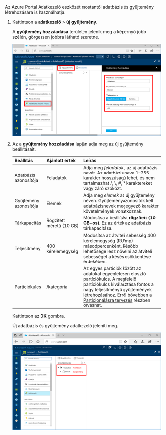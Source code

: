 Az Azure Portal Adatkezelő eszközét mostantól adatbázis és gyűjtemény létrehozására is használhatja. 

1. Kattintson a **adatkezelő** > **új gyűjtemény**. 
    
    A **gyűjtemény hozzáadása** területen jelenik meg a képernyő jobb szélén, görgessen jobbra látható szeretne.

    ![Az Azure-portál Data Explorer, a gyűjtemény hozzáadása panel](./media/cosmos-db-create-collection/azure-cosmosdb-data-explorer.png)

2. Az a **gyűjtemény hozzáadása** lapján adja meg az új gyűjtemény beállításait.

    Beállítás|Ajánlott érték|Leírás
    ---|---|---
    Adatbázis azonosítója|Feladatok|Adja meg *feladatok* , az új adatbázis nevét. Az adatbázis neve 1–255 karakter hosszúságú lehet, és nem tartalmazhat /, \\, #, ? karaktereket vagy záró szóközt.
    Gyűjtemény azonosítója|Elemek|Adja meg *elemek* az új gyűjtemény néven. Gyűjteményazonosítók kell adatbázisnevek megegyező karakter követelmények vonatkoznak.
    Tárkapacitás| Rögzített méretű (10 GB)|Módosítsa a beállítást **rögzített (10 GB-os)**. Ez az érték az adatbázis tárkapacitása.
    Teljesítmény|400 kérelemegység|Módosítsa az átviteli sebesség 400 kérelemegység (RU/mp) másodpercenként. Később lehetősége lesz növelni az átviteli sebességet a késés csökkentése érdekében.
    Partíciókulcs|/kategória|Az egyes partíciók között az adatokat egyenletesen elosztó partíciókulcs. A megfelelő partíciókulcs kiválasztása fontos a nagy teljesítményű gyűjtemények létrehozásához. Erről bővebben a [Particionálásra tervezés](../articles/cosmos-db/partition-data.md#designing-for-partitioning) részben olvashat.

    Kattintson az **OK** gombra.

    Új adatbázis és gyűjtemény adatkezelő jeleníti meg.

    ![Az Azure-portál Data Explorer, az új adatbázis és gyűjtemény](./media/cosmos-db-create-collection/azure-cosmos-db-new-collection.png)